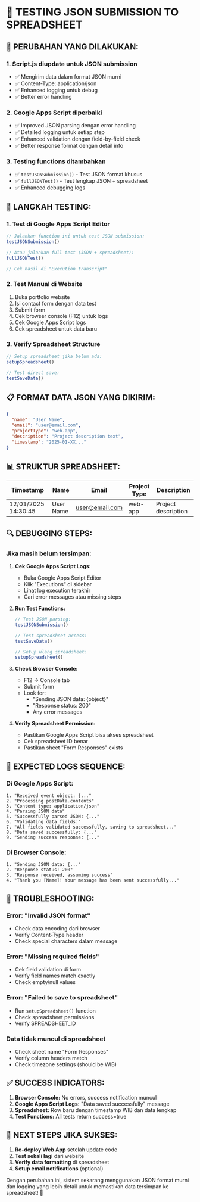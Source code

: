 # 🧪 TESTING JSON SUBMISSION TO SPREADSHEET

## 🚀 **PERUBAHAN YANG DILAKUKAN:**

### 1. **Script.js diupdate untuk JSON submission**
- ✅ Mengirim data dalam format JSON murni
- ✅ Content-Type: application/json
- ✅ Enhanced logging untuk debug
- ✅ Better error handling

### 2. **Google Apps Script diperbaiki**
- ✅ Improved JSON parsing dengan error handling
- ✅ Detailed logging untuk setiap step
- ✅ Enhanced validation dengan field-by-field check
- ✅ Better response format dengan detail info

### 3. **Testing functions ditambahkan**
- ✅ `testJSONSubmission()` - Test JSON format khusus
- ✅ `fullJSONTest()` - Test lengkap JSON + spreadsheet
- ✅ Enhanced debugging logs

## 🔧 **LANGKAH TESTING:**

### **1. Test di Google Apps Script Editor**
```javascript
// Jalankan function ini untuk test JSON submission:
testJSONSubmission()

// Atau jalankan full test (JSON + spreadsheet):
fullJSONTest()

// Cek hasil di "Execution transcript"
```

### **2. Test Manual di Website**
1. Buka portfolio website
2. Isi contact form dengan data test
3. Submit form
4. Cek browser console (F12) untuk logs
5. Cek Google Apps Script logs
6. Cek spreadsheet untuk data baru

### **3. Verify Spreadsheet Structure**
```javascript
// Setup spreadsheet jika belum ada:
setupSpreadsheet()

// Test direct save:
testSaveData()
```

## 📋 **FORMAT DATA JSON YANG DIKIRIM:**

```json
{
  "name": "User Name",
  "email": "user@email.com",
  "projectType": "web-app",
  "description": "Project description text",
  "timestamp": "2025-01-XX..."
}
```

## 📊 **STRUKTUR SPREADSHEET:**

| Timestamp | Name | Email | Project Type | Description |
|-----------|------|-------|--------------|-------------|
| 12/01/2025 14:30:45 | User Name | user@email.com | web-app | Project description |

## 🔍 **DEBUGGING STEPS:**

### **Jika masih belum tersimpan:**

1. **Cek Google Apps Script Logs:**
   - Buka Google Apps Script Editor
   - Klik "Executions" di sidebar
   - Lihat log execution terakhir
   - Cari error messages atau missing steps

2. **Run Test Functions:**
   ```javascript
   // Test JSON parsing:
   testJSONSubmission()
   
   // Test spreadsheet access:
   testSaveData()
   
   // Setup ulang spreadsheet:
   setupSpreadsheet()
   ```

3. **Check Browser Console:**
   - F12 → Console tab
   - Submit form
   - Look for:
     - "Sending JSON data: {object}"
     - "Response status: 200"
     - Any error messages

4. **Verify Spreadsheet Permission:**
   - Pastikan Google Apps Script bisa akses spreadsheet
   - Cek spreadsheet ID benar
   - Pastikan sheet "Form Responses" exists

## 🎯 **EXPECTED LOGS SEQUENCE:**

### **Di Google Apps Script:**
```
1. "Received event object: {..."
2. "Processing postData.contents"
3. "Content type: application/json" 
4. "Parsing JSON data"
5. "Successfully parsed JSON: {..."
6. "Validating data fields:"
7. "All fields validated successfully, saving to spreadsheet..."
8. "Data saved successfully: {..."
9. "Sending success response: {..."
```

### **Di Browser Console:**
```
1. "Sending JSON data: {..."
2. "Response status: 200"
3. "Response received, assuming success"
4. "Thank you [Name]! Your message has been sent successfully..."
```

## 🚨 **TROUBLESHOOTING:**

### **Error: "Invalid JSON format"**
- Check data encoding dari browser
- Verify Content-Type header
- Check special characters dalam message

### **Error: "Missing required fields"**
- Cek field validation di form
- Verify field names match exactly
- Check empty/null values

### **Error: "Failed to save to spreadsheet"**
- Run `setupSpreadsheet()` function
- Check spreadsheet permissions
- Verify SPREADSHEET_ID

### **Data tidak muncul di spreadsheet**
- Check sheet name "Form Responses"
- Verify column headers match
- Check timezone settings (should be WIB)

## ✅ **SUCCESS INDICATORS:**

1. **Browser Console:** No errors, success notification muncul
2. **Google Apps Script Logs:** "Data saved successfully" message
3. **Spreadsheet:** Row baru dengan timestamp WIB dan data lengkap
4. **Test Functions:** All tests return success=true

## 🔄 **NEXT STEPS JIKA SUKSES:**

1. **Re-deploy Web App** setelah update code
2. **Test sekali lagi** dari website
3. **Verify data formatting** di spreadsheet
4. **Setup email notifications** (optional)

Dengan perubahan ini, sistem sekarang menggunakan JSON format murni dan logging yang lebih detail untuk memastikan data tersimpan ke spreadsheet! 🎉
